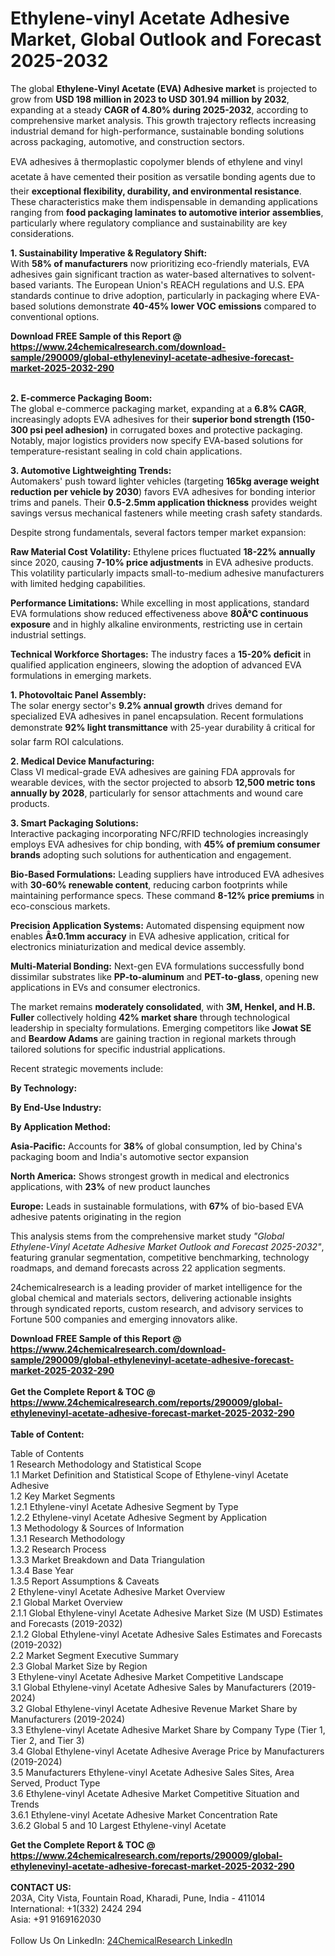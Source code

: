 <h1>Ethylene-vinyl Acetate Adhesive Market, Global Outlook and Forecast 2025-2032</h1><p>The global <strong>Ethylene-Vinyl Acetate (EVA) Adhesive market</strong> is projected to grow from <strong>USD 198 million in 2023 to USD 301.94 million by 2032</strong>, expanding at a steady <strong>CAGR of 4.80% during 2025-2032</strong>, according to comprehensive market analysis. This growth trajectory reflects increasing industrial demand for high-performance, sustainable bonding solutions across packaging, automotive, and construction sectors.</p><p>EVA adhesives â thermoplastic copolymer blends of ethylene and vinyl acetate â have cemented their position as versatile bonding agents due to their <strong>exceptional flexibility, durability, and environmental resistance</strong>. These characteristics make them indispensable in demanding applications ranging from <strong>food packaging laminates to automotive interior assemblies</strong>, particularly where regulatory compliance and sustainability are key considerations.</p><p><strong>1. Sustainability Imperative &amp; Regulatory Shift:</strong><br>
With <strong>58% of manufacturers</strong> now prioritizing eco-friendly materials, EVA adhesives gain significant traction as water-based alternatives to solvent-based variants. The European Union's REACH regulations and U.S. EPA standards continue to drive adoption, particularly in packaging where EVA-based solutions demonstrate <strong>40-45% lower VOC emissions</strong> compared to conventional options.</p><div><b>Download FREE Sample of this Report @ 
            <a href="https://www.24chemicalresearch.com/download-sample/290009/global-ethylenevinyl-acetate-adhesive-forecast-market-2025-2032-290">
            https://www.24chemicalresearch.com/download-sample/290009/global-ethylenevinyl-acetate-adhesive-forecast-market-2025-2032-290</a></b></div><br><p><strong>2. E-commerce Packaging Boom:</strong><br>
The global e-commerce packaging market, expanding at a <strong>6.8% CAGR</strong>, increasingly adopts EVA adhesives for their <strong>superior bond strength (150-300 psi peel adhesion)</strong> in corrugated boxes and protective packaging. Notably, major logistics providers now specify EVA-based solutions for temperature-resistant sealing in cold chain applications.</p><p><strong>3. Automotive Lightweighting Trends:</strong><br>
Automakers' push toward lighter vehicles (targeting <strong>165kg average weight reduction per vehicle by 2030</strong>) favors EVA adhesives for bonding interior trims and panels. Their <strong>0.5-2.5mm application thickness</strong> provides weight savings versus mechanical fasteners while meeting crash safety standards.</p><p>Despite strong fundamentals, several factors temper market expansion:</p><p><strong>Raw Material Cost Volatility:</strong> Ethylene prices fluctuated <strong>18-22% annually</strong> since 2020, causing <strong>7-10% price adjustments</strong> in EVA adhesive products. This volatility particularly impacts small-to-medium adhesive manufacturers with limited hedging capabilities.</p><p><strong>Performance Limitations:</strong> While excelling in most applications, standard EVA formulations show reduced effectiveness above <strong>80Â°C continuous exposure</strong> and in highly alkaline environments, restricting use in certain industrial settings.</p><p><strong>Technical Workforce Shortages:</strong> The industry faces a <strong>15-20% deficit</strong> in qualified application engineers, slowing the adoption of advanced EVA formulations in emerging markets.</p><p><strong>1. Photovoltaic Panel Assembly:</strong><br>
The solar energy sector's <strong>9.2% annual growth</strong> drives demand for specialized EVA adhesives in panel encapsulation. Recent formulations demonstrate <strong>92% light transmittance</strong> with 25-year durability â critical for solar farm ROI calculations.</p><p><strong>2. Medical Device Manufacturing:</strong><br>
Class VI medical-grade EVA adhesives are gaining FDA approvals for wearable devices, with the sector projected to absorb <strong>12,500 metric tons annually by 2028</strong>, particularly for sensor attachments and wound care products.</p><p><strong>3. Smart Packaging Solutions:</strong><br>
Interactive packaging incorporating NFC/RFID technologies increasingly employs EVA adhesives for chip bonding, with <strong>45% of premium consumer brands</strong> adopting such solutions for authentication and engagement.</p><p><strong>Bio-Based Formulations:</strong> Leading suppliers have introduced EVA adhesives with <strong>30-60% renewable content</strong>, reducing carbon footprints while maintaining performance specs. These command <strong>8-12% price premiums</strong> in eco-conscious markets.</p><p><strong>Precision Application Systems:</strong> Automated dispensing equipment now enables <strong>Â±0.1mm accuracy</strong> in EVA adhesive application, critical for electronics miniaturization and medical device assembly.</p><p><strong>Multi-Material Bonding:</strong> Next-gen EVA formulations successfully bond dissimilar substrates like <strong>PP-to-aluminum</strong> and <strong>PET-to-glass</strong>, opening new applications in EVs and consumer electronics.</p><p>The market remains <strong>moderately consolidated</strong>, with <strong>3M, Henkel, and H.B. Fuller</strong> collectively holding <strong>42% market share</strong> through technological leadership in specialty formulations. Emerging competitors like <strong>Jowat SE</strong> and <strong>Beardow Adams</strong> are gaining traction in regional markets through tailored solutions for specific industrial applications.</p><p>Recent strategic movements include:</p><p><strong>By Technology:</strong></p><p><strong>By End-Use Industry:</strong></p><p><strong>By Application Method:</strong></p><p><strong>Asia-Pacific:</strong> Accounts for <strong>38%</strong> of global consumption, led by China's packaging boom and India's automotive sector expansion</p><p><strong>North America:</strong> Shows strongest growth in medical and electronics applications, with <strong>23%</strong> of new product launches</p><p><strong>Europe:</strong> Leads in sustainable formulations, with <strong>67%</strong> of bio-based EVA adhesive patents originating in the region</p><p>This analysis stems from the comprehensive market study <em>"Global Ethylene-Vinyl Acetate Adhesive Market Outlook and Forecast 2025-2032"</em>, featuring granular segmentation, competitive benchmarking, technology roadmaps, and demand forecasts across 22 application segments.</p><p>24chemicalresearch is a leading provider of market intelligence for the global chemical and materials sectors, delivering actionable insights through syndicated reports, custom research, and advisory services to Fortune 500 companies and emerging innovators alike.</p><div><b>Download FREE Sample of this Report @ 
            <a href="https://www.24chemicalresearch.com/download-sample/290009/global-ethylenevinyl-acetate-adhesive-forecast-market-2025-2032-290">
            https://www.24chemicalresearch.com/download-sample/290009/global-ethylenevinyl-acetate-adhesive-forecast-market-2025-2032-290</a></b></div><br><div><b>Get the Complete Report & TOC @ 
            <a href="https://www.24chemicalresearch.com/reports/290009/global-ethylenevinyl-acetate-adhesive-forecast-market-2025-2032-290">
            https://www.24chemicalresearch.com/reports/290009/global-ethylenevinyl-acetate-adhesive-forecast-market-2025-2032-290</a></b></div><br>
            <b>Table of Content:</b><p>Table of Contents<br />
1 Research Methodology and Statistical Scope<br />
1.1 Market Definition and Statistical Scope of Ethylene-vinyl Acetate Adhesive<br />
1.2 Key Market Segments<br />
1.2.1 Ethylene-vinyl Acetate Adhesive Segment by Type<br />
1.2.2 Ethylene-vinyl Acetate Adhesive Segment by Application<br />
1.3 Methodology & Sources of Information<br />
1.3.1 Research Methodology<br />
1.3.2 Research Process<br />
1.3.3 Market Breakdown and Data Triangulation<br />
1.3.4 Base Year<br />
1.3.5 Report Assumptions & Caveats<br />
2 Ethylene-vinyl Acetate Adhesive Market Overview<br />
2.1 Global Market Overview<br />
2.1.1 Global Ethylene-vinyl Acetate Adhesive Market Size (M USD) Estimates and Forecasts (2019-2032)<br />
2.1.2 Global Ethylene-vinyl Acetate Adhesive Sales Estimates and Forecasts (2019-2032)<br />
2.2 Market Segment Executive Summary<br />
2.3 Global Market Size by Region<br />
3 Ethylene-vinyl Acetate Adhesive Market Competitive Landscape<br />
3.1 Global Ethylene-vinyl Acetate Adhesive Sales by Manufacturers (2019-2024)<br />
3.2 Global Ethylene-vinyl Acetate Adhesive Revenue Market Share by Manufacturers (2019-2024)<br />
3.3 Ethylene-vinyl Acetate Adhesive Market Share by Company Type (Tier 1, Tier 2, and Tier 3)<br />
3.4 Global Ethylene-vinyl Acetate Adhesive Average Price by Manufacturers (2019-2024)<br />
3.5 Manufacturers Ethylene-vinyl Acetate Adhesive Sales Sites, Area Served, Product Type<br />
3.6 Ethylene-vinyl Acetate Adhesive Market Competitive Situation and Trends<br />
3.6.1 Ethylene-vinyl Acetate Adhesive Market Concentration Rate<br />
3.6.2 Global 5 and 10 Largest Ethylene-vinyl Acetate </p><div><b>Get the Complete Report & TOC @ 
            <a href="https://www.24chemicalresearch.com/reports/290009/global-ethylenevinyl-acetate-adhesive-forecast-market-2025-2032-290">
            https://www.24chemicalresearch.com/reports/290009/global-ethylenevinyl-acetate-adhesive-forecast-market-2025-2032-290</a></b></div><br><b>CONTACT US:</b><br>
            203A, City Vista, Fountain Road, Kharadi, Pune, India - 411014<br>
            International: +1(332) 2424 294<br>
            Asia: +91 9169162030 <br><br>
            Follow Us On LinkedIn: <a href="https://www.linkedin.com/company/24chemicalresearch/">24ChemicalResearch LinkedIn</a>